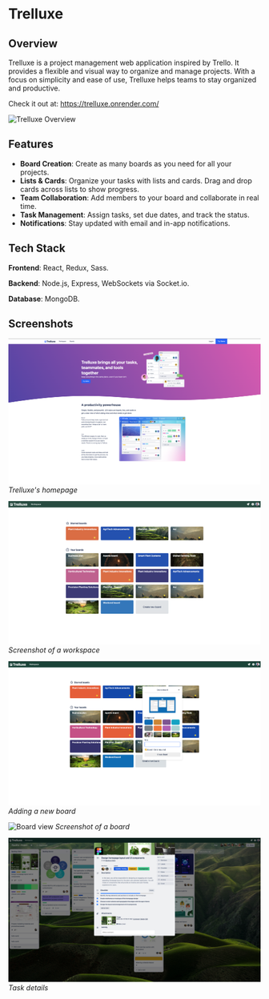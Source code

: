 # Trelluxe

## Overview

Trelluxe is a project management web application inspired by Trello. It provides a flexible and visual way to organize and manage projects. With a focus on simplicity and ease of use, Trelluxe helps teams to stay organized and productive.

Check it out at: https://trelluxe.onrender.com/

![Trelluxe Overview](/assets/1.png)

## Features

- **Board Creation**: Create as many boards as you need for all your projects.
- **Lists & Cards**: Organize your tasks with lists and cards. Drag and drop cards across lists to show progress.
- **Team Collaboration**: Add members to your board and collaborate in real time.
- **Task Management**: Assign tasks, set due dates, and track the status.
- **Notifications**: Stay updated with email and in-app notifications.

## Tech Stack

**Frontend**: React, Redux, Sass.

**Backend**: Node.js, Express, WebSockets via Socket.io.

**Database**: MongoDB.

<!-- ## Installation & Usage

_Provide instructions on how to install and run your app. This will include steps like cloning the repo, installing necessary dependencies, setting up the database, and starting the server._ -->

## Screenshots

![Homepage](/assets/2.png)
_Trelluxe's homepage_

![Workspace view](/assets/3.png)
_Screenshot of a workspace_

![Adding a board](/assets/5.png)
_Adding a new board_

![Board view](/assets/1.png)
_Screenshot of a board_

![Task details view](/assets/4.png)
_Task details_

<!-- ## Developers

Trelluxe is developed by _your name_. A _background details_ looking to make a splash in the world of web development. Check out my [LinkedIn](your_linkedin_profile_link) and [GitHub](your_github_profile_link). -->
